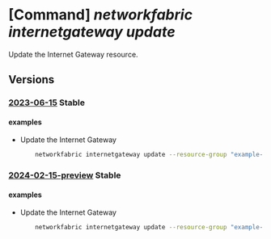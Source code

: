 # [Command] _networkfabric internetgateway update_

Update the Internet Gateway resource.

## Versions

### [2023-06-15](/Resources/mgmt-plane/L3N1YnNjcmlwdGlvbnMve30vcmVzb3VyY2Vncm91cHMve30vcHJvdmlkZXJzL21pY3Jvc29mdC5tYW5hZ2VkbmV0d29ya2ZhYnJpYy9pbnRlcm5ldGdhdGV3YXlzL3t9/2023-06-15.xml) **Stable**

<!-- mgmt-plane /subscriptions/{}/resourcegroups/{}/providers/microsoft.managednetworkfabric/internetgateways/{} 2023-06-15 -->

#### examples

- Update the Internet Gateway
    ```bash
        networkfabric internetgateway update --resource-group "example-rg" --resource-name "example-internetgateway" --internet-gateway-rule-id "/subscriptions/xxxxx-xxxx-xxxx-xxxx-xxxxx/resourcegroups/example-rg/providers/Microsoft.ManagedNetworkFabric/internetGatewayRules/example-internetGatewayRule"
    ```

### [2024-02-15-preview](/Resources/mgmt-plane/L3N1YnNjcmlwdGlvbnMve30vcmVzb3VyY2Vncm91cHMve30vcHJvdmlkZXJzL21pY3Jvc29mdC5tYW5hZ2VkbmV0d29ya2ZhYnJpYy9pbnRlcm5ldGdhdGV3YXlzL3t9/2024-02-15-preview.xml) **Stable**

<!-- mgmt-plane /subscriptions/{}/resourcegroups/{}/providers/microsoft.managednetworkfabric/internetgateways/{} 2024-02-15-preview -->

#### examples

- Update the Internet Gateway
    ```bash
        networkfabric internetgateway update --resource-group "example-rg" --resource-name "example-internetgateway" --internet-gateway-rule-id "/subscriptions/xxxxx-xxxx-xxxx-xxxx-xxxxx/resourcegroups/example-rg/providers/Microsoft.ManagedNetworkFabric/internetGatewayRules/example-internetGatewayRule"
    ```
